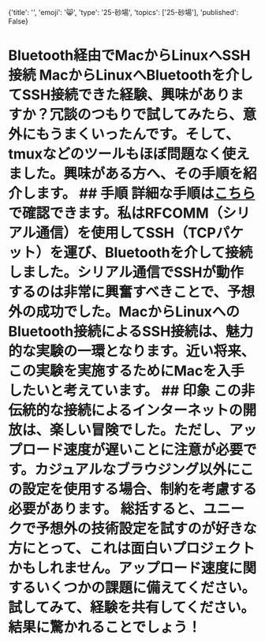 <p>{'title': '', 'emoji': '😸', 'type': '25-砂場', 'topics': ['25-砂場'], 'published': False}</p>

# 
# Bluetooth経由でMacからLinuxへSSH接続  MacからLinuxへBluetoothを介してSSH接続できた経験、興味がありますか？冗談のつもりで試してみたら、意外にもうまくいったんです。そして、tmuxなどのツールもほぼ問題なく使えました。興味がある方へ、その手順を紹介します。  ## 手順  詳細な手順は[こちら](https://example.com/link-to-instructions)で確認できます。私はRFCOMM（シリアル通信）を使用してSSH（TCPパケット）を運び、Bluetoothを介して接続しました。シリアル通信でSSHが動作するのは非常に興奮すべきことで、予想外の成功でした。MacからLinuxへのBluetooth接続によるSSH接続は、魅力的な実験の一環となります。近い将来、この実験を実施するためにMacを入手したいと考えています。  ## 印象  この非伝統的な接続によるインターネットの開放は、楽しい冒険でした。ただし、アップロード速度が遅いことに注意が必要です。カジュアルなブラウジング以外にこの設定を使用する場合、制約を考慮する必要があります。  総括すると、ユニークで予想外の技術設定を試すのが好きな方にとって、これは面白いプロジェクトかもしれません。アップロード速度に関するいくつかの課題に備えてください。  試してみて、経験を共有してください。結果に驚かれることでしょう！
